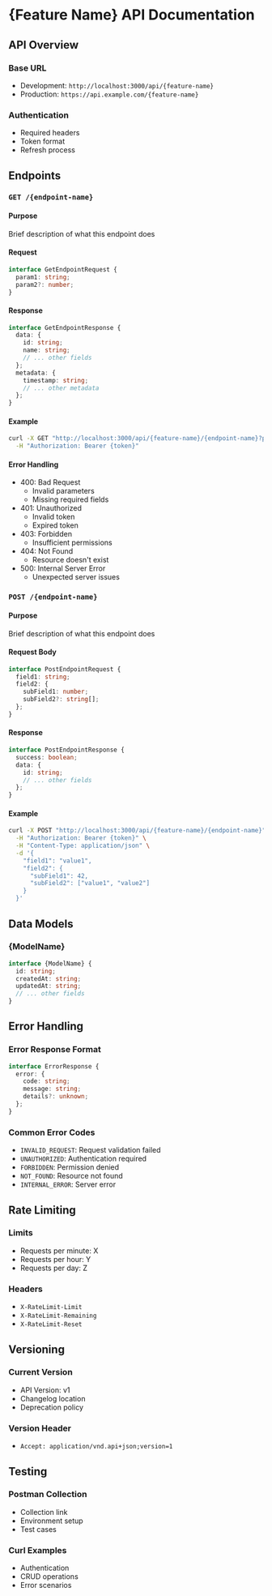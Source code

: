 # {Feature Name} API Documentation

## API Overview

### Base URL

- Development: `http://localhost:3000/api/{feature-name}`
- Production: `https://api.example.com/{feature-name}`

### Authentication

- Required headers
- Token format
- Refresh process

## Endpoints

### `GET /{endpoint-name}`

#### Purpose

Brief description of what this endpoint does

#### Request

```typescript
interface GetEndpointRequest {
  param1: string;
  param2?: number;
}
```

#### Response

```typescript
interface GetEndpointResponse {
  data: {
    id: string;
    name: string;
    // ... other fields
  };
  metadata: {
    timestamp: string;
    // ... other metadata
  };
}
```

#### Example

```bash
curl -X GET "http://localhost:3000/api/{feature-name}/{endpoint-name}?param1=value1&param2=42" \
  -H "Authorization: Bearer {token}"
```

#### Error Handling

- 400: Bad Request
  - Invalid parameters
  - Missing required fields
- 401: Unauthorized
  - Invalid token
  - Expired token
- 403: Forbidden
  - Insufficient permissions
- 404: Not Found
  - Resource doesn't exist
- 500: Internal Server Error
  - Unexpected server issues

### `POST /{endpoint-name}`

#### Purpose

Brief description of what this endpoint does

#### Request Body

```typescript
interface PostEndpointRequest {
  field1: string;
  field2: {
    subField1: number;
    subField2?: string[];
  };
}
```

#### Response

```typescript
interface PostEndpointResponse {
  success: boolean;
  data: {
    id: string;
    // ... other fields
  };
}
```

#### Example

```bash
curl -X POST "http://localhost:3000/api/{feature-name}/{endpoint-name}" \
  -H "Authorization: Bearer {token}" \
  -H "Content-Type: application/json" \
  -d '{
    "field1": "value1",
    "field2": {
      "subField1": 42,
      "subField2": ["value1", "value2"]
    }
  }'
```

## Data Models

### {ModelName}

```typescript
interface {ModelName} {
  id: string;
  createdAt: string;
  updatedAt: string;
  // ... other fields
}
```

## Error Handling

### Error Response Format

```typescript
interface ErrorResponse {
  error: {
    code: string;
    message: string;
    details?: unknown;
  };
}
```

### Common Error Codes

- `INVALID_REQUEST`: Request validation failed
- `UNAUTHORIZED`: Authentication required
- `FORBIDDEN`: Permission denied
- `NOT_FOUND`: Resource not found
- `INTERNAL_ERROR`: Server error

## Rate Limiting

### Limits

- Requests per minute: X
- Requests per hour: Y
- Requests per day: Z

### Headers

- `X-RateLimit-Limit`
- `X-RateLimit-Remaining`
- `X-RateLimit-Reset`

## Versioning

### Current Version

- API Version: v1
- Changelog location
- Deprecation policy

### Version Header

- `Accept: application/vnd.api+json;version=1`

## Testing

### Postman Collection

- Collection link
- Environment setup
- Test cases

### Curl Examples

- Authentication
- CRUD operations
- Error scenarios
